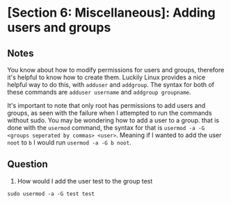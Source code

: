# [Section 6: Miscellaneous]: Adding users and groups

## Notes
You know about how to modify permissions for users and groups, therefore it's helpful to know how to create them. Luckily Linux provides a nice helpful way to do this, with `adduser` and `addgroup`. The syntax for both of these commands are `adduser username` and `addgroup groupname`.

It's important to note that only root has permissions to add users and groups, as seen with the failure when I attempted to run the commands without sudo. You may be wondering how to add a user to a group. that is done with the `usermod` command, the syntax for that is `usermod -a -G <groups seperated by commas> <user>`. Meaning if I wanted to add the user `noot` to `b` I would run `usermod -a -G b noot`.

## Question
1. How would I add the user test to the group test
```
sudo usermod -a -G test test
```